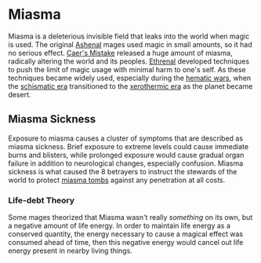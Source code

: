 # Miasma

Miasma is a deleterious invisible field that leaks into the world when magic is used. The original [Ashenal](inhabitants/anthropoids/ashenal.md) mages used magic in small amounts, so it had no serious effect. [Caer's Mistake](history/cataclysms/caers-mistake.md) released a huge amount of miasma, radically altering the world and its peoples. [Ethrenal](inhabitants/figures/ethrenal.md) developed techniques to push the limit of magic usage with minimal harm to one's self. As these techniques became widely used, especially during the [hematic wars](history/wars/introduction.md#hematic-wars), when the [schismatic era](history/eras/schismatic.md) transitioned to the [xerothermic era](history/eras/xerothermic.md) as the planet became desert.

## Miasma Sickness

Exposure to miasma causes a cluster of symptoms that are described as miasma sickness. Brief exposure to extreme levels could cause immediate burns and blisters, while prolonged exposure would cause gradual organ failure in addition to neurological changes, especially confusion. Miasma sickness is what caused the 8 betrayers to instruct the stewards of the world to protect [miasma tombs](geography/continents/daithia.md#miasma-tombs) against any penetration at all costs.

### Life-debt Theory

Some mages theorized that Miasma wasn't really *something* on its own, but a negative amount of life energy. In order to maintain life energy as a conserved quantity, the energy necessary to cause a magical effect was consumed ahead of time, then this negative energy would cancel out life energy present in nearby living things.